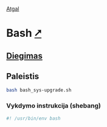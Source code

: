 [Atgal](./readme.md)

# Bash [&#x2B67;](https://www.gnu.org/software/bash/)

## [Diegimas](../install/bash_readme.md)

## Paleistis

```bash
bash bash_sys-upgrade.sh
```

### Vykdymo instrukcija (shebang)

```bash
#! /usr/bin/env bash
```

